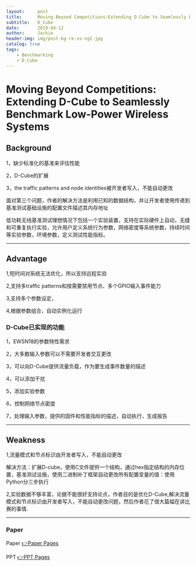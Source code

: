 ```yaml
---
layout:     post
title:      Moving Beyond Competitions:Extending D-Cube to Seamlessly Benchmark Low-Power Wireless Systems
subtitle:   D_Cube
date:       2019-04-12
author:     Jackie
header-img: img/post-bg-re-vs-ng2.jpg
catalog: true
tags:
    - Benchmarking
    - D_Cube
---
```

# Moving Beyond Competitions: Extending D-Cube to Seamlessly Benchmark Low-Power Wireless Systems

## Background

1，缺少标准化的基准来评估性能

2，D-Cube的扩展

3，the traffic patterns and node identities被开发者写入，不能自动更改

面对第三个问题，作者的解决方法是利用已知的数据结构，并让开发者使用传递到基准测试基础设施的配置文件描述其内存地址

低功耗无线基准测试理想情况下包括一个实验装置，支持在实际硬件上自动，无缝和可重复执行实验，允许用户定义系统行为参数，网络密度等系统参数，持续时间等实验参数，环境参数，定义测试性能指标。

***

## Advantage

1,短时间对系统无法优化，所以支持远程实验

2,支持多traffic patterns和按需要禁用节点、多个GPIO输入事件能力

3,支持多个参数设定，

4,根据参数组合，自动实例化运行

### D-Cube已实现的功能

1，EWSN18的参数特性需求

2，大多数输入参数可以不需要开发者交互更改

3，可以向D-Cube提供流量负载，作为要生成事件数量的描述

4，可以添加干扰

5，添加实验参数

6，控制网络节点密度

7，处理输入参数，提供的固件和性能指标的描述，自动执行，生成报告

***

## Weakness

1,流量模式和节点标识由开发者写入，不能自动更改

解决方法：扩展D-cube，使用C文件提供一个结构，通过hex指定结构的内存位置，基准测试设施，使用二进制补丁框架自动更改所有配置变量的值：使用Python分三步执行

2,实验数据不够丰富，论据不能很好支持论点，作者目的是优化D-Cube,解决流量模式和节点标识由开发者写入，不能自动更改问题，然后作者花了很大篇幅在讲比赛的事情.

***

### Paper

<p>Paper <a href="http://www.carloalbertoboano.com/documents/schuss18benchmark.pdf">👉Paper Pages</a>

<p>PPT <a href="https://cpsbench2018.ethz.ch/wp-content/uploads/2018/04/DCube.pdf">👉PPT Pages</a>
